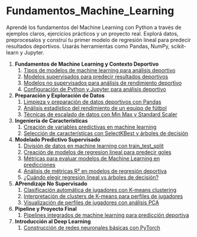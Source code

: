 # Fundamentos_Machine_Learning
Aprendé los fundamentos del Machine Learning con Python a través de ejemplos claros, ejercicios prácticos y un proyecto real. Explorá datos, preprocesalos y construí tu primer modelo de regresión lineal para predecir resultados deportivos. Usarás herramientas como Pandas, NumPy, scikit-learn y Jupyter.

1. **Fundamentos de Machine Learning y Contexto Deportivo**
    1. [Tipos de modelos de machine learning para análisis deportivo](./Contenido/01_Fundamentos_ML/01_Tipos_de_modelos_de_machine_learning.md)
    2. [Modelos supervisados para predecir resultados deportivos](./Contenido/01_Fundamentos_ML/02_Modelos_supervisados_para_predecir_resultados.md)
    3. [Modelos no supervisados para análisis de rendimiento deportivo](./Contenido/01_Fundamentos_ML/03_Modelos_no_supervisados_para_analisis_de_rendimiento.md)
    4. [Configuración de Python y Jupyter para análisis deportivo](./Contenido/01_Fundamentos_ML/04_Configuración_de_Python_y_Jupyter_para_analisis.md)
2. **Preparación y Exploración de Datos**
    1. [Limpieza y preparación de datos deportivos con Pandas](./Contenido/02_Preparacion_y_Exploracion_de_Datos/01_Limpieza_y_preparación_de_datos_con_Pandas.md)
    2. [Análisis estadístico del rendimiento de un equipo de fútbol](./Contenido/02_Preparacion_y_Exploracion_de_Datos/02_Analisis_estadistico.md)
    3. [Técnicas de escalado de datos con Min Max y Standard Scaler](./Contenido/02_Preparacion_y_Exploracion_de_Datos/03_Tecnicas_de_escalado_de_datos_con_Min_Max_y_Standard_Scaler.md)
3. **Ingeniería de Características**
    1. [Creación de variables predictivas en machine learning](./Contenido/03_Ingenieria_de_Caracteristicas/01_Creacion_de_variables_predictivas_en_machine_learning%20copy.md)
    2. [Selección de características con SelectKBest y árboles de decisión](./Contenido/03_Ingenieria_de_Caracteristicas/02_Seleccion_de_caracteristicas_con_SelectKBest_y_arboles_de_decision.md)
4. **Modelado Predictivo Supervisado**
    1. [División de datos en machine learning con train_test_split](./Contenido/04_Modelado_Predictivo_Supervisado/01_Division_de_datos.md)
    2. [Creación de modelos de regresion lineal para predecir goles](./Contenido/04_Modelado_Predictivo_Supervisado/02_Creacion_de_modelos_de_regresion_lineal.md)
    3. [Métricas para evaluar modelos de Machine Learning en predicciones](./Contenido/04_Modelado_Predictivo_Supervisado/03_Metricas_para_evaluar_modelos.md)
    4. [Análisis de métricas R² en modelos de regresión deportiva](./Contenido/04_Modelado_Predictivo_Supervisado/04_Analisis_de_metricas_R2.md)
    5. [¿Cuándo elegir regresión lineal vs árboles de decisión?](./Contenido/04_Modelado_Predictivo_Supervisado/05_Cuando_elegir_RL_vs_AD.md)
5. **APrendizaje No Supervisado**
    1. [Clasificación automática de jugadores con K-means clustering](./Contenido/05_Aprendizaje_No_Supervisado/01_Clasificacion_automatica_con_K_means.md)
    2. [Interpretación de clusters de K-means para perfiles de jugadores](./Contenido/05_Aprendizaje_No_Supervisado/02_Interpretacion_de_clusters.md)
    3. [Visualización de perfiles de jugadores con análisis PCA](./Contenido/05_Aprendizaje_No_Supervisado/03_Visualizacion_de_perfiles_con_PCA.md)
6. **Pipeline y Proyecto Final**
    1. [Pipelines integrados de machine learning para predicción deportiva](./Contenido/06_Pipeline_y_Proyecto_Final/01_Pipelines_integrados_de_machine_learning.md)
7. **Introducción al Deep Learning**
    1. [Construcción de redes neuronales básicas con PyTorch](./Contenido/07_Introduccion_al_Deep_Learning/01_Construccion_de_redes_neuronales_basicas_con_PyTorch.md)